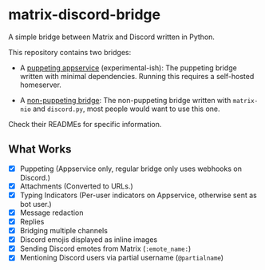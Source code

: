 # matrix-discord-bridge

A simple bridge between Matrix and Discord written in Python.

This repository contains two bridges:
* A [puppeting appservice](appservice) (experimental-ish): The puppeting bridge written with minimal dependencies. Running this requires a self-hosted homeserver.

* A [non-puppeting bridge](bridge): The non-puppeting bridge written with `matrix-nio` and `discord.py`, most people would want to use this one.

Check their READMEs for specific information.

## What Works

- [x] Puppeting (Appservice only, regular bridge only uses webhooks on Discord.)
- [x] Attachments (Converted to URLs.)
- [x] Typing Indicators (Per-user indicators on Appservice, otherwise sent as bot user.)
- [x] Message redaction
- [x] Replies
- [x] Bridging multiple channels
- [x] Discord emojis displayed as inline images
- [x] Sending Discord emotes from Matrix (`:emote_name:`)
- [x] Mentioning Discord users via partial username (`@partialname`)
